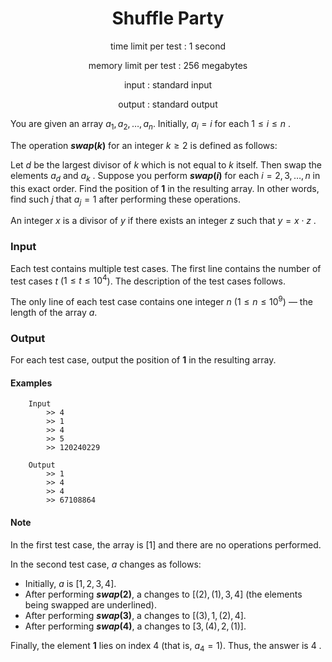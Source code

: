 <h1 align="center">
  Shuffle Party
</h1>
<p align="center">
  time limit per test : 1 second
</p>
<p align="center">
  memory limit per test : 256 megabytes

</p>
<p align="center">
input : standard input
</p>
<p align="center">
  output : standard output
</p>

You are given an array $a_1,a_2,…,a_n$. Initially, $a_i=i$ for each $1≤i≤n$ .

The operation **$swap(k)$** for an integer $k≥2$ is defined as follows:

Let $d$ be the largest divisor of $k$ which is not equal to $k$ itself. Then swap the elements $a_d$ and $a_k$ .
Suppose you perform **$swap(i)$** for each $i=2,3,…,n$ in this exact order. Find the position of **$1$** in the resulting array. In other words, find such $j$ that $a_j=1$ after performing these operations.

An integer $x$ is a divisor of $y$ if there exists an integer $z$ such that $y=x⋅z$ .

### Input

Each test contains multiple test cases. The first line contains the number of test cases $t$ ($1≤t≤10^4$). The description of the test cases follows.

The only line of each test case contains one integer $n$ ($1≤n≤10^9$) — the length of the array $a$.

### Output

For each test case, output the position of **$1$** in the resulting array.

#### Examples

```
    Input
        >> 4
        >> 1
        >> 4
        >> 5
        >> 120240229

    Output
        >> 1
        >> 4
        >> 4
        >> 67108864
```

#### Note

In the first test case, the array is $[1]$ and there are no operations performed.

In the second test case, $a$ changes as follows:

- Initially, $a$ is $[1,2,3,4]$.
- After performing **$swap(2)$**, a changes to $[(2),(1),3,4]$ (the elements being swapped are underlined).
- After performing **$swap(3)$**, a changes to $[(3),1,(2),4]$.
- After performing **$swap(4)$**, a changes to $[3,(4),2,(1)]$.

Finally, the element **$1$** lies on index $4$ (that is, $a_4=1$). Thus, the answer is $4$
.